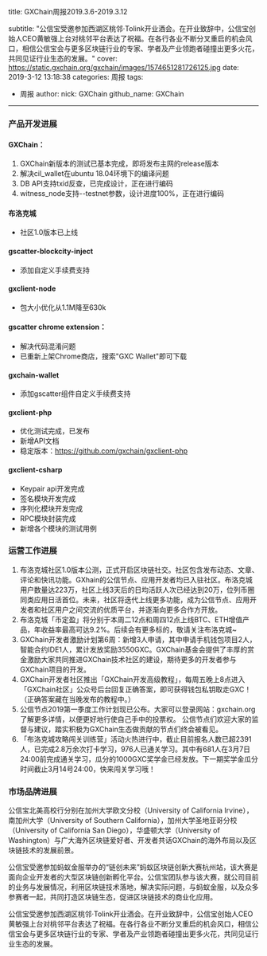 title: GXChain周报2019.3.6-2019.3.12

subtitle: "公信宝受邀参加西湖区桃邻·Tolink开业酒会。在开业致辞中，公信宝创始人CEO黄敏强上台对桃邻平台表达了祝福。在各行各业不断分叉重启的机会风口，相信公信宝会与更多区块链行业的专家、学者及产业领跑者碰撞出更多火花，共同见证行业生态的发展。"
cover: https://static.gxchain.org/gxchain/images/1574651281726125.jpg
date: 2019-3-12 13:18:38
categories: 周报
tags:
  - 周报
author:
    nick: GXChain
    github_name: GXChain
---

### 产品开发进展
#### GXChain：
1.  GXChain新版本的测试已基本完成，即将发布主网的release版本
2. 解决cil_wallet在ubuntu 18.04环境下的编译问题
3. DB API支持txid反查，已完成设计，正在进行编码
4. witness_node支持--testnet参数，设计进度100%，正在进行编码

#### 布洛克城
- 社区1.0版本已上线

#### gscatter-blockcity-inject
- 添加自定义手续费支持

#### gxclient-node
- 包大小优化从1.1M降至630k

#### gscatter chrome extension：
- 解决代码混淆问题
- 已重新上架Chrome商店，搜索"GXC Wallet"即可下载

#### gxchain-wallet
- 添加gscatter组件自定义手续费支持

#### gxclient-php
- 优化测试完成，已发布
- 新增API文档
- 稳定版本：https://github.com/gxchain/gxclient-php

#### gxclient-csharp
- Keypair api开发完成
- 签名模块开发完成
- 序列化模块开发完成
- RPC模块封装完成
- 新增各个模块的测试用例



### 运营工作进展

1.	布洛克城社区1.0版本公测，正式开启区块链社交。社区包含发布动态、文章、评论和快讯功能。GXhain的公信节点、应用开发者均已入驻社区。布洛克城用户数量达223万，社区上线3天后的日均活跃人次已经达到20万，位列币圈同类应用日活首位。未来，社区将迭代上线更多功能，成为公信节点、应用开发者和社区用户之间交流的优质平台，并逐渐向更多合作方开放。
2. 布洛克城「币定盈」将分别于本周二12点和周四12点上线BTC、ETH增值产品，年收益率最高可达9.2%。后续会有更多标的，敬请关注布洛克城~ 
3. GXChain开发者激励计划第6周：新增3人申请，其中申请手机钱包项目2人，智能合约IDE1人，累计发放奖励3550GXC。GXChain基金会提供了丰厚的赏金激励大家共同推进GXChain技术社区的建设，期待更多的开发者参与GXChain项目的开发。
4. GXChain开发者社区推出「GXChain开发高级教程」，每周五晚上8点进入「GXChain社区」公众号后台回复正确答案，即可获得钱包私钥取走GXC！（正确答案藏在当晚发布的教程中。）
5. 公信节点2019第一季度工作计划现已公布。大家可以登录网站：gxchain.org了解更多详情，以便更好地行使自己手中的投票权。 
公信节点们欢迎大家的监督与建议，踏实积极为GXChain生态做贡献的节点们终会被看见。
6. 「布洛克城攻略闯关训练营」活动火热进行中，截止目前报名人数已超2391人，已完成2.8万余次打卡学习，976人已通关学习。其中有681人在3月7日24:00前完成通关学习，瓜分的1000GXC奖学金已经发放。下一期奖学金瓜分时间截止3月14号24:00，快来闯关学习哦！



### 市场品牌进展

公信宝北美高校行分别在加州大学欧文分校（University of California Irvine），南加州大学（University of Southern California），加州大学圣地亚哥分校（University of California San Diego），华盛顿大学（University of Washington）与广大海外区块链爱好者、开发者共话GXChain的海外布局以及区块链技术的发展前景。


公信宝受邀参加蚂蚁金服举办的“链创未来”蚂蚁区块链创新大赛杭州站，该大赛是面向企业开发者的大型区块链创新孵化平台。公信宝团队参与该大赛，就公司目前的业务与发展情况，利用区块链技术落地，解决实际问题，与蚂蚁金服，以及众多参赛者一起，共同打造区块链生态，促进区块链技术的商业化应用。

公信宝受邀参加西湖区桃邻·Tolink开业酒会。在开业致辞中，公信宝创始人CEO黄敏强上台对桃邻平台表达了祝福。在各行各业不断分叉重启的机会风口，相信公信宝会与更多区块链行业的专家、学者及产业领跑者碰撞出更多火花，共同见证行业生态的发展。